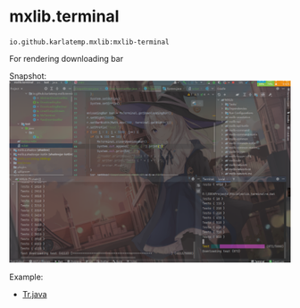 # mxlib.terminal

`io.github.karlatemp.mxlib:mxlib-terminal`

For rendering downloading bar

Snapshot:
![shapshot](./snapshot.png)

Example:
- [Tr.java](src/test/java/t/Tr.java)
